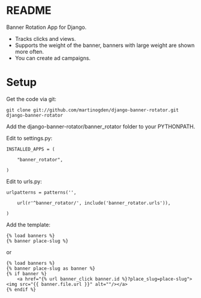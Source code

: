README
======

Banner Rotation App for Django.

* Tracks clicks and views.
* Supports the weight of the banner, banners with large weight are shown more often.
* You can create ad campaigns.


Setup
======

Get the code via git:

    git clone git://github.com/martinogden/django-banner-rotator.git django-banner-rotator

Add the django-banner-rotator/banner_rotator folder to your PYTHONPATH.

Edit to settings.py:

    INSTALLED_APPS = (

        "banner_rotator",

    )

Edit to urls.py:

    urlpatterns = patterns('',

        url(r'^banner_rotator/', include('banner_rotator.urls')),

    )

Add the template:

    {% load banners %}
    {% banner place-slug %}

or

    {% load banners %}
    {% banner place-slug as banner %}
    {% if banner %}
        <a href="{% url banner_click banner.id %}?place_slug=place-slug"><img src="{{ banner.file.url }}" alt=""/></a>
    {% endif %}
